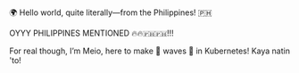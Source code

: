 🌍 Hello world, quite literally—from the Philippines! 🇵🇭

OYYY PHILIPPINES MENTIONED 🔥🔥🇵🇭🇵🇭!!!

For real though, I’m Meio, here to make 🌴 waves 🌊 in Kubernetes! Kaya natin 'to!